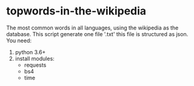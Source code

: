 # topwords-in-the-wikipedia
The most common words in all languages, using the wikipedia as the database. 
This script generate one file '.txt' this file is structured as json. 
You need: 
<ol>
<li>
python 3.6+

</li>
<li>
install modules: 
<ul>
<li>
requests
</li>
<li>
bs4
</li>
<li>
time
</li>
</ul>
</ol>
